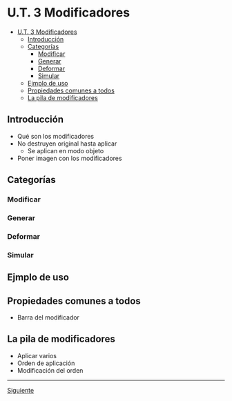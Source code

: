 ﻿# U.T. 3 Modificadores
- [U.T. 3 Modificadores](#ut-3-modificadores)
  - [Introducción](#introducción)
  - [Categorías](#categorías)
    - [Modificar](#modificar)
    - [Generar](#generar)
    - [Deformar](#deformar)
    - [Simular](#simular)
  - [Ejmplo de uso](#ejmplo-de-uso)
  - [Propiedades comunes a todos](#propiedades-comunes-a-todos)
  - [La pila de modificadores](#la-pila-de-modificadores)


## Introducción 
- Qué son los modificadores
- No destruyen original hasta aplicar
  - Se aplican en modo objeto
- Poner imagen con los modificadores
## Categorías
### Modificar
### Generar
### Deformar
### Simular

## Ejmplo de uso
## Propiedades comunes a todos
- Barra del modificador

## La pila de modificadores
- Aplicar varios
- Orden de aplicación
- Modificación del orden


---
[Siguiente](ut_3_02.md)
